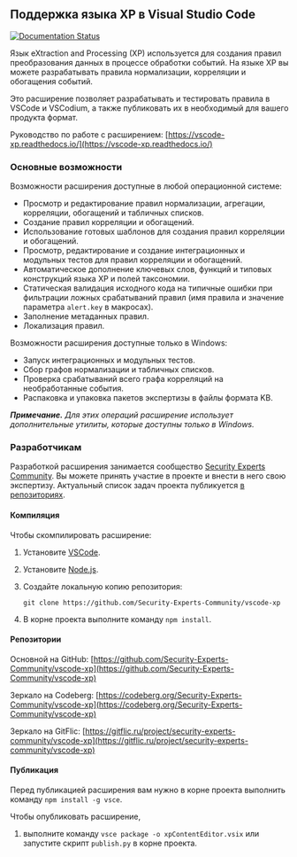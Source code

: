 ## Поддержка языка XP в Visual Studio Code

[![Documentation Status](https://readthedocs.org/projects/vscode-xp/badge/?version=latest)](https://vscode-xp.readthedocs.io/en/latest/?badge=latest)

Язык eXtraction and Processing (XP) используется для создания правил преобразования данных в процессе обработки событий. На языке XP вы можете разрабатывать правила нормализации, корреляции и обогащения событий.

Это расширение позволяет разрабатывать и тестировать правила в VSCode и VSCodium, а также публиковать их в необходимый для вашего продукта формат.

Руководство по работе с расширением: [https://vscode-xp.readthedocs.io/](https://vscode-xp.readthedocs.io/)

### Основные возможности

Возможности расширения доступные в любой операционной системе:
* Просмотр и редактирование правил нормализации, агрегации, корреляции, обогащений и табличных списков.
* Создание правил корреляции и обогащений.
* Использование готовых шаблонов для создания правил корреляции и обогащений.
* Просмотр, редактирование и создание интеграционных и модульных тестов для правил корреляции и обогащений.
* Автоматическое дополнение ключевых слов, функций и типовых конструкций языка XP и полей таксономии.
* Статическая валидация исходного кода на типичные ошибки при фильтрации ложных срабатываний правил (имя правила и значение параметра `alert.key` в макросах).
* Заполнение метаданных правил.
* Локализация правил.

Возможности расширения доступные только в Windows:
* Запуск интеграционных и модульных тестов.
* Сбор графов нормализации и табличных списков.
* Проверка срабатываний всего графа корреляций на необработанные события.
* Распаковка и упаковка пакетов экспертизы в файлы формата KB.

***Примечание.** Для этих операций расширение использует дополнительные утилиты, которые доступны только в Windows.*

### Разработчикам

Разработкой расширения занимается сообщество [Security Experts Community](https://github.com/Security-Experts-Community). Вы можете принять участие в проекте и внести в него свою экспертизу. Актуальный список задач проекта публикуется [в репозиториях](Readme#4507248395).

#### Компиляция

Чтобы скомпилировать расширение:

1. Установите [VSCode](https://code.visualstudio.com/).

1. Установите [Node.js](https://nodejs.org/).

1. Создайте локальную копию репозитория:

   ```
   git clone https://github.com/Security-Experts-Community/vscode-xp
   ```

1. В корне проекта выполните команду `npm install`.

#### <a name="4507248395"></a>Репозитории

Основной на GitHub: [https://github.com/Security-Experts-Community/vscode-xp](https://github.com/Security-Experts-Community/vscode-xp)

Зеркало на Codeberg: [https://codeberg.org/Security-Experts-Community/vscode-xp](https://codeberg.org/Security-Experts-Community/vscode-xp)

Зеркало на GitFlic: [https://gitflic.ru/project/security-experts-community/vscode-xp](https://gitflic.ru/project/security-experts-community/vscode-xp)

#### Публикация

Перед публикацией расширения вам нужно в корне проекта выполнить команду `npm install -g vsce`.

Чтобы опубликовать расширение,

1. выполните команду `vsce package -o xpContentEditor.vsix` или запустите скрипт `publish.py` в корне проекта.